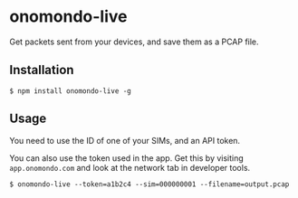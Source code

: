 # onomondo-live

Get packets sent from your devices, and save them as a PCAP file.

## Installation

`$ npm install onomondo-live -g`

## Usage

You need to use the ID of one of your SIMs, and an API token.

You can also use the token used in the app. Get this by visiting `app.onomondo.com` and look at the network tab in developer tools.

`$ onomondo-live --token=a1b2c4 --sim=000000001 --filename=output.pcap`
